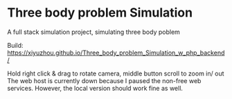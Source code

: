 # Three body problem Simulation<br/>
A full stack simulation project, simulating three body poblem<br/>

Build: https://xiyuzhou.github.io/Three_body_problem_Simulation_w_php_backend/<br/>

Hold right click & drag to rotate camera, middle button scroll to zoom in/ out<br/>
The web host is currently down because I paused the non-free web services. However, the local version should work fine as well.
